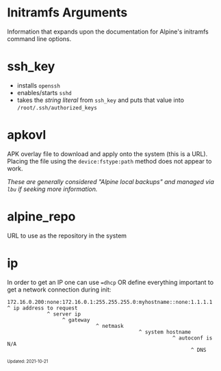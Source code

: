 Initramfs Arguments
===

Information that expands upon the documentation for Alpine's initramfs command
line options.

# ssh_key

- installs `openssh`
- enables/starts `sshd`
- takes the _string literal_ from `ssh_key` and puts that value into `/root/.ssh/authorized_keys`

# apkovl

APK overlay file to download and apply onto the system (this is a URL). Placing the
file using the `device:fstype:path` method does not appear to work.

_These are generally considered "Alpine local backups" and managed via `lbu`
if seeking more information._

# alpine_repo

URL to use as the repository in the system

# ip

In order to get an IP one can use `=dhcp` OR define everything important
to get a network connection during init:

```
172.16.0.200:none:172.16.0.1:255.255.255.0:myhostname::none:1.1.1.1
^ ip address to request
             ^ server ip
                  ^ gateway
                             ^ netmask
                                           ^ system hostname
                                                      ^ autoconf is N/A
                                                            ^ DNS
```

<sub><sup>Updated: 2021-10-21</sup></sub>
